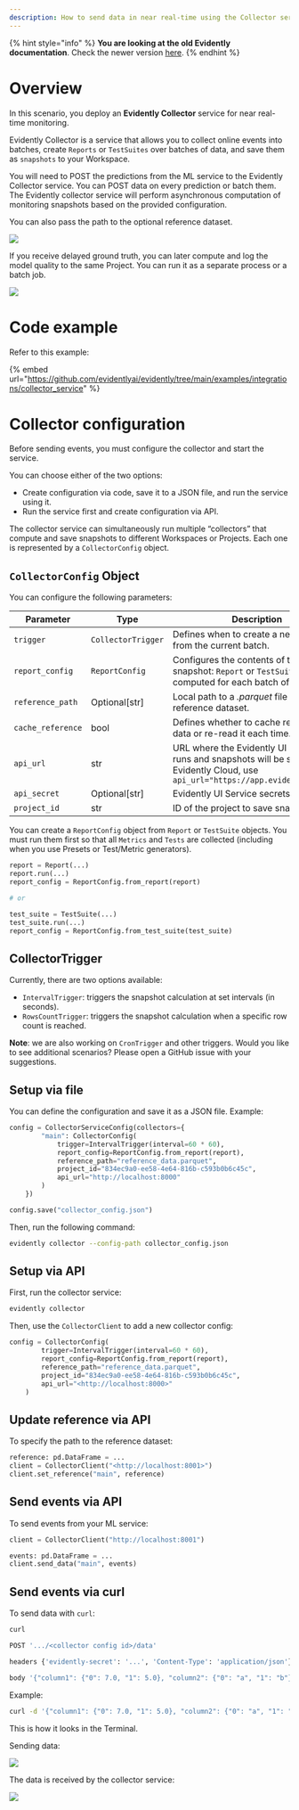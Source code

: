 ```yaml
---
description: How to send data in near real-time using the Collector service.
---   
```


{% hint style="info" %}
**You are looking at the old Evidently documentation**. Check the newer version [here](https://docs.evidentlyai.com/introduction).
{% endhint %}

# Overview

In this scenario, you deploy an **Evidently Collector** service for near real-time monitoring. 

Evidently Collector is a service that allows you to collect online events into batches, create `Reports` or `TestSuites` over batches of data, and save them as `snapshots` to your Workspace.

You will need to POST the predictions from the ML service to the Evidently Collector service. You can POST data on every prediction or batch them. The Evidently collector service will perform asynchronous computation of monitoring snapshots based on the provided configuration. 

You can also pass the path to the optional reference dataset. 

![](../.gitbook/assets/monitoring/monitoring_collector_min.png)

If you receive delayed ground truth, you can later compute and log the model quality to the same Project. You can run it as a separate process or a batch job. 

![](../.gitbook/assets/monitoring/monitoring_collector_delayed_labels_min.png)

# Code example

Refer to this example:

{% embed url="https://github.com/evidentlyai/evidently/tree/main/examples/integrations/collector_service" %}

# Collector configuration

Before sending events, you must configure the collector and start the service. 

You can choose either of the two options:
* Create configuration via code, save it to a JSON file, and run the service using it.
* Run the service first and create configuration via API.

The collector service can simultaneously run multiple “collectors” that compute and save snapshots to different Workspaces or Projects. Each one is represented by a `CollectorConfig` object.

## `CollectorConfig` Object

You can configure the following parameters:

| Parameter       | Type             | Description                                                                                      |
|-----------------|------------------|--------------------------------------------------------------------------------------------------|
| `trigger`         | `CollectorTrigger`| Defines when to create a new snapshot from the current batch.                                 |
| `report_config`   | `ReportConfig`    | Configures the contents of the snapshot: `Report` or `TestSuite` computed for each batch of data. |
| `reference_path`  | Optional[str]     | Local path to a *.parquet* file with the reference dataset.                                   |
| `cache_reference` | bool              | Defines whether to cache reference data or re-read it each time.                              |
| `api_url`         | str               | URL where the Evidently UI Service runs and snapshots will be saved to. For Evidently Cloud, use `api_url="https://app.evidently.cloud"`|
| `api_secret`      | Optional[str]     | Evidently UI Service secrets.                                                                 |
| `project_id`      | str               | ID of the project to save snapshots to.                                                       |

You can create a `ReportConfig` object from `Report` or `TestSuite` objects. You must run them first so that all `Metrics` and `Tests` are collected (including when you use Presets or Test/Metric generators).

```python
report = Report(...) 
report.run(...) 
report_config = ReportConfig.from_report(report) 

# or 

test_suite = TestSuite(...) 
test_suite.run(...) 
report_config = ReportConfig.from_test_suite(test_suite)
```

## CollectorTrigger

Currently, there are two options available: 
* `IntervalTrigger`: triggers the snapshot calculation at set intervals (in seconds).
* `RowsCountTrigger`: triggers the snapshot calculation when a specific row count is reached.

**Note**: we are also working on `CronTrigger` and other triggers. Would you like to see additional scenarios? Please open a GitHub issue with your suggestions.

## Setup via file

You can define the configuration and save it as a JSON file. Example:

```python
config = CollectorServiceConfig(collectors={
        "main": CollectorConfig(
            trigger=IntervalTrigger(interval=60 * 60),
            report_config=ReportConfig.from_report(report),
            reference_path="reference_data.parquet",
            project_id="834ec9a0-ee58-4e64-816b-c593b0b6c45c",
            api_url="http://localhost:8000"
        )
    })

config.save("collector_config.json")
```

Then, run the following command:

```bash
evidently collector --config-path collector_config.json
```

## Setup via API

First, run the collector service:

```bash
evidently collector
```

Then, use the `CollectorClient` to add a new collector config:

```python
config = CollectorConfig(
        trigger=IntervalTrigger(interval=60 * 60),
        report_config=ReportConfig.from_report(report),
        reference_path="reference_data.parquet",
        project_id="834ec9a0-ee58-4e64-816b-c593b0b6c45c",
        api_url="<http://localhost:8000>"
    )
```

## Update reference via API

To specify the path to the reference dataset: 

```python
reference: pd.DataFrame = ...
client = CollectorClient("<http://localhost:8001>")
client.set_reference("main", reference)
```

## Send events via API

To send events from your ML service:

```python
client = CollectorClient("http://localhost:8001")

events: pd.DataFrame = ...
client.send_data("main", events)
```

## Send events via curl

To send data with `curl`:

```bash
curl 

POST '.../<collector config id>/data'

headers {'evidently-secret': '...', 'Content-Type': 'application/json'}

body '{"column1": {"0": 7.0, "1": 5.0}, "column2": {"0": "a", "1": "b"}}'
```

Example:

```bash
curl -d '{"column1": {"0": 7.0, "1": 5.0}, "column2": {"0": "a", "1": "b"}}' -H 'Content-Type: application/json' http://0.0.0.0:8001/default/data
```

This is how it looks in the Terminal. 

Sending data:

![](../.gitbook/assets/monitoring/collector_data-min.png)

The data is received by the collector service:

![](../.gitbook/assets/monitoring/collector_send-min.png)
